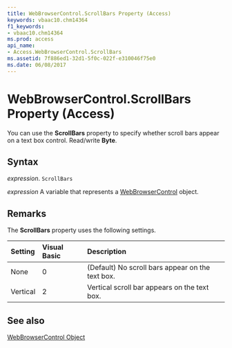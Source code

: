```yaml
---
title: WebBrowserControl.ScrollBars Property (Access)
keywords: vbaac10.chm14364
f1_keywords:
- vbaac10.chm14364
ms.prod: access
api_name:
- Access.WebBrowserControl.ScrollBars
ms.assetid: 7f886ed1-32d1-5f0c-022f-e310046f75e0
ms.date: 06/08/2017
---
```



# WebBrowserControl.ScrollBars Property (Access)

You can use the  **ScrollBars** property to specify whether scroll bars appear on a text box control. Read/write **Byte**.


## Syntax

 _expression_. `ScrollBars`

 _expression_ A variable that represents a [WebBrowserControl](Access.WebBrowserControl.md) object.


## Remarks

The  **ScrollBars** property uses the following settings.



|**Setting**|**Visual Basic**|**Description**|
|:-----|:-----|:-----|
| None|0|(Default) No scroll bars appear on the text box.|
| Vertical|2|Vertical scroll bar appears on the text box.|

## See also


[WebBrowserControl Object](Access.WebBrowserControl.md)

